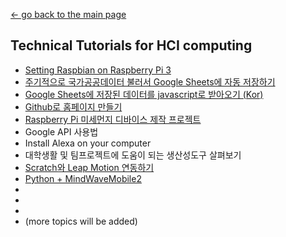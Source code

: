 [← go back to the main page](https://HandongHCI.github.io/)

## Technical Tutorials for HCI computing
- [Setting Raspbian on Raspberry Pi 3](Raspbian.md)
- [주기적으로 국가공공데이터 불러서 Google Sheets에 자동 저장하기](PublicDataToGoogleSheets.md)
- [Google Sheets에 저장된 데이터를 javascript로 받아오기 (Kor)](ReadGoogleSheets.md)
- [Github로 홈페이지 만들기](GithubHomepage.md)
- [Raspberry Pi 미세먼지 디바이스 제작 프로젝트](RaspberryPi_DustDevice_Project.md)
- Google API 사용법
- Install Alexa on your computer
- 대학생활 및 팀프로젝트에 도움이 되는 생산성도구 살펴보기
- [Scratch와 Leap Motion 연동하기](LeapMotion_Scratch_Connection.md)
- [Python + MindWaveMobile2](MindWaveMobile2.md)
- 
- 
- 
- (more topics will be added)
